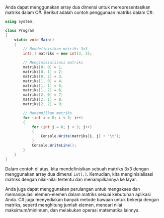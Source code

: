 Anda dapat menggunakan array dua dimensi untuk merepresentasikan matriks dalam C#. Berikut adalah contoh penggunaan matriks dalam C#:

```csharp
using System;

class Program
{
    static void Main()
    {
        // Mendefinisikan matriks 3x3
        int[,] matriks = new int[3, 3];

        // Menginisialisasi matriks
        matriks[0, 0] = 1;
        matriks[0, 1] = 2;
        matriks[0, 2] = 3;
        matriks[1, 0] = 4;
        matriks[1, 1] = 5;
        matriks[1, 2] = 6;
        matriks[2, 0] = 7;
        matriks[2, 1] = 8;
        matriks[2, 2] = 9;

        // Menampilkan matriks
        for (int i = 0; i < 3; i++)
        {
            for (int j = 0; j < 3; j++)
            {
                Console.Write(matriks[i, j] + "\t");
            }
            Console.WriteLine();
        }
    }
}
```

Dalam contoh di atas, kita mendefinisikan sebuah matriks 3x3 dengan menggunakan array dua dimensi `int[,]`. Kemudian, kita menginisialisasi matriks dengan nilai-nilai tertentu dan menampilkannya ke layar.

Anda juga dapat menggunakan perulangan untuk mengakses dan memanipulasi elemen-elemen dalam matriks sesuai kebutuhan aplikasi Anda. C# juga menyediakan banyak metode bawaan untuk bekerja dengan matriks, seperti menghitung jumlah elemen, mencari nilai maksimum/minimum, dan melakukan operasi matematika lainnya.
